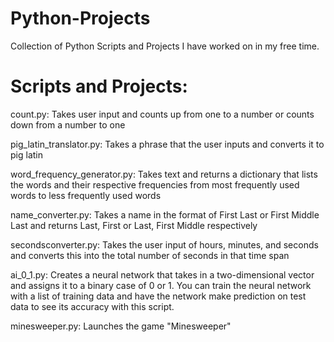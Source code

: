 # Python-Projects
Collection of Python Scripts and Projects I have worked on in my free time.

# Scripts and Projects:

count.py:
Takes user input and counts up from one to a number or counts down from a number to one

pig_latin_translator.py:
Takes a phrase that the user inputs and converts it to pig latin

word_frequency_generator.py:
Takes text and returns a dictionary that lists the words and their respective frequencies from most frequently used words to less frequently used words

name_converter.py:
Takes a name in the format of First Last or First Middle Last and returns Last, First or Last, First Middle respectively

secondsconverter.py:
Takes the user input of hours, minutes, and seconds and converts this into the total number of seconds in that time span

ai_0_1.py:
Creates a neural network that takes in a two-dimensional vector and assigns it to a binary case of 0 or 1. You can train the neural network with a list of training data and have the network make prediction on test data to see its accuracy with this script.

minesweeper.py:
Launches the game "Minesweeper"
